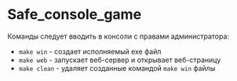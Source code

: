 # Safe_console_game

Команды следует вводить в консоли с правами администратора:
* `make win` - создает исполняемый exe файл
* `make web` - запускает веб-сервер и открывает веб-страницу
* `make clean` - удаляет созданные командой `make win` файлы
